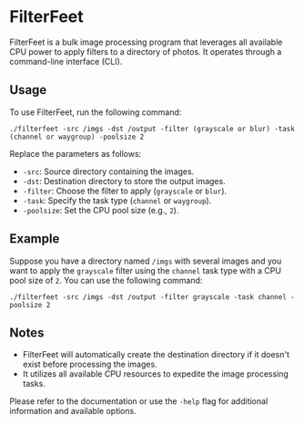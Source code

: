 # FilterFeet

FilterFeet is a bulk image processing program that leverages all available CPU power to apply filters to a directory of photos. It operates through a command-line interface (CLI).

## Usage

To use FilterFeet, run the following command:

```
./filterfeet -src /imgs -dst /output -filter (grayscale or blur) -task (channel or waygroup) -poolsize 2
```

Replace the parameters as follows:
- `-src`: Source directory containing the images.
- `-dst`: Destination directory to store the output images.
- `-filter`: Choose the filter to apply (`grayscale` or `blur`).
- `-task`: Specify the task type (`channel` or `waygroup`).
- `-poolsize`: Set the CPU pool size (e.g., `2`).

## Example

Suppose you have a directory named `/imgs` with several images and you want to apply the `grayscale` filter using the `channel` task type with a CPU pool size of `2`. You can use the following command:

```
./filterfeet -src /imgs -dst /output -filter grayscale -task channel -poolsize 2
```


## Notes

- FilterFeet will automatically create the destination directory if it doesn't exist before processing the images.
- It utilizes all available CPU resources to expedite the image processing tasks.

Please refer to the documentation or use the `-help` flag for additional information and available options.
